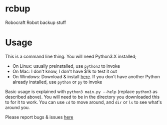 # rcbup
Robocraft Robot backup stuff

# Usage
This is a command line thing. You will need Python3.X installed;

* On Linux: usually preinstalled, use `python3` to invoke
* On Mac: I don't know, I don't have $1k to test it out
* On Windows: Download & install [here](https://www.python.org/downloads/). If you don't have another Python already installed, use `python` or `py` to invoke

Basic usage is explained with `python3 main.py --help` (replace `python3` as described above).
You will need to be in the directory you downloaded this to for it to work.
You can use `cd` to move around, and `dir` or `ls` to see what's around you.

Please report bugs & issues [here](https://github.com/NGnius/rcbup/issues)
